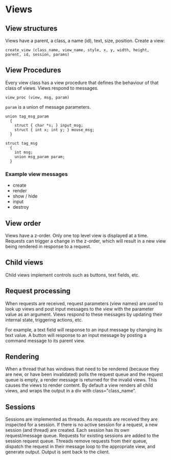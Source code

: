 # Views

## View structures

Views have a parent, a class, a name (id), text, size, position. Create a view:

````
create_view (class_name, view_name, style, x, y, width, height, parent, id, session, params)
````

## View Procedures

Every view class has a view procedure that defines the behaviour of that class of views.  Views respond to messages.

````
view_proc (view, msg, param)
````

`param` is a union of message parameters.

````
union tag_msg_param
  {
    struct { char *s; } input_msg;
    struct { int x; int y; } mouse_msg;
  }

struct tag_msg
  {
    int msg;
    union msg_param param;
  }
````

### Example view messages

- create
- render
- show / hide
- input
- destroy

## View order

Views have a z-order. Only one top level view is displayed at a time. Requests can trigger a change in the z-order, 
which will result in a new view being rendered in response to a request.

## Child views

Child views implement controls such as buttons, text fields, etc.

## Request processing

When requests are received, request parameters (view names) are used to look up views and post input messages
to the view with the parameter value as an argument. Views respond to these messages by updating their internal 
state, triggering actions, etc.

For example, a text field will response to an input message by changing its text value. A button will response to an
input message by posting a command message to its parent view.

## Rendering

When a thread that has windows that need to be rendered (because they are new, or have been invalidated) 
polls the request queue and the request queue is empty, a render message is returned for the invalid views.
This causes the views to render content. By default a view renders all child views, and wraps the
output in a div with class="class_name".

## Sessions

Sessions are implemented as threads. As requests are received they are inspected for a session. If there is 
no active session for a request, a new session (and thread) are created. Each session has its own request/message queue.
Requests for existing sessions are added to the session request queue. Threads remove requests from their queue, dispatch
the request in their message loop to the appropriate view, and generate output. Output is sent back to the client.
